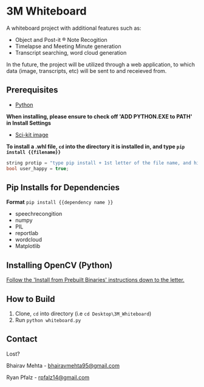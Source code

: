 # 3M Whiteboard

A whiteboard project with additional features such as:
* Object and Post-it ® Note Recogition
* Timelapse and Meeting Minute generation
* Transcript searching, word cloud generation

In the future, the project will be utilized through a web application, to which data (image, transcripts, etc) will be sent to and receieved from.

## Prerequisites

*  [Python](https://www.python.org/download/releases/2.7/)
   
**When installing, please ensure to check off 'ADD PYTHON.EXE to PATH' in Install Settings**
  
* [Sci-kit image](http://www.lfd.uci.edu/~gohlke/pythonlibs/#scikit-image)

**To install a .whl file, `cd` into the directory it is installed in, and type `pip install {{filename}}`** 

```cpp 
string protip = "type pip install + 1st letter of the file name, and hit tab until you see the filename pop up";
bool user_happy = true;
```
  
## Pip Installs for Dependencies

**Format** `pip install {{dependency name }}`

* speechrecongition
* numpy
* PIL
* reportlab
* wordcloud
* Matplotlib

## Installing OpenCV (Python)

[Follow the 'Install from Prebuilt Binaries' instructions down to the letter.](http://docs.opencv.org/3.1.0/d5/de5/tutorial_py_setup_in_windows.html)

## How to Build
1. Clone, `cd` into directory (i.e `cd Desktop\3M_Whiteboard`)
2. Run `python whiteboard.py`

## Contact

Lost? 

Bhairav Mehta - bhairavmehta95@gmail.com

Ryan Pfalz - rpfalz14@gmail.com
